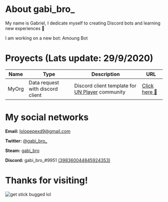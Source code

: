 # About gabi_bro_

My name is Gabriel, I dedicate myself to creating Discord bots and learning new experiences 🍞

I am working on a new bot: Amoung Bot

# Proyects (Lats update: 29/9/2020)

| **Name** | **Type** | **Description** | **URL** |
|------------|----------|-----------------|---------|
| MyOrg | Data request with discord client | Discord client template for [UN Player](https://unplayer.com) community | [Click here 🍞](https://github.com/gabibro/myorg)

# My social networks

**Email:** [lolopepexd9@gmail.com](mailto:lolopepexd9@gmail.com)

**Twitter:** [@gabi_bro_](https://twitter.com/gabi_bro_)

**Steam:** [gabi_bro](https://steamcommunity.com/id/gabi_bro/)

**Discord:** gabi_bro_#9951 [(398360044845924353)](https://discord.com/users/398360044845924353)

# Thanks for visiting!

![get stick bugged lol](https://media.discordapp.net/attachments/699824003417767977/750798938986119188/744252793061113968.gif)
